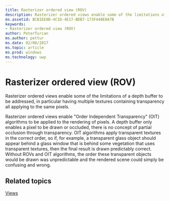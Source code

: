 ```yaml
---
title: Rasterizer ordered view (ROV)
description: Rasterizer ordered views enable some of the limitations of a depth buffer to be addressed, in particular having multiple textures containing transparency all applying to the same pixels.
ms.assetid: BCB1EE0D-4C1D-4E17-BDB7-173F448E0A7B
keywords:
- Rasterizer ordered view (ROV)
author: PeterTurcan
ms.author: pettur
ms.date: 02/08/2017
ms.topic: article
ms.prod: windows
ms.technology: uwp
---
```


# Rasterizer ordered view (ROV)


Rasterizer ordered views enable some of the limitations of a depth buffer to be addressed, in particular having multiple textures containing transparency all applying to the same pixels.

Rasterizer ordered views enable "Order Independent Transparency" (OIT) algorithms to be applied to the rendering of pixels. A depth buffer only enables a pixel to be drawn or occluded, there is no concept of partial occlusion through transparency. OIT algorithms apply transparent textures in the correct order, so if, for example, a transparent glass object should appear behind a glass window that is behind some vegetation that uses transparent textures, then the final result is drawn predictably correct. Without ROVs and OIT algorithms, the order these transparent objects would be drawn was unpredictable and the rendered scene could simply be confusing and wrong.

## <span id="related-topics"></span>Related topics


[Views](views.md)

 

 




